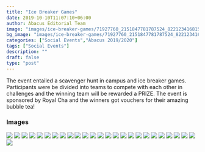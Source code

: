 ```yaml
---
title: "Ice Breaker Games"
date: 2019-10-10T11:07:10+06:00
author: Abacus Editorial Team
image: "images/ice-breaker-games/71927760_2151847781787524_8221234168151932928_o_2151847778454191.jpg"
bg_image: "images/ice-breaker-games/71927760_2151847781787524_8221234168151932928_o_2151847778454191.jpg"
categories: ["Social Events","Abacus 2019/2020"]
tags: ["Social Events"]
description: ""
draft: false
type: "post"
---
```


The event entailed a scavenger hunt in campus and ice breaker games. Participants were be divided into teams to compete with each other in challenges and the winning team will be rewarded a PRIZE. The event is sponsored by Royal Cha and the winners got vouchers for their amazing bubble tea!
### Images

![](/images/ice-breaker-games/71496384_2151848315120804_8865694371693985792_o_2151848308454138.jpg)
![](/images/ice-breaker-games/71769606_2151847688454200_1496858628789895168_o_2151847681787534.jpg)
![](/images/ice-breaker-games/71863675_2151848185120817_9148991655783694336_o_2151848178454151.jpg)
![](/images/ice-breaker-games/71964484_2151848648454104_8427050362480885760_o_2151848645120771.jpg)
![](/images/ice-breaker-games/71969684_2151848131787489_2912564426047488000_o_2151848128454156.jpg)
![](/images/ice-breaker-games/72039843_2151847865120849_4189296403140313088_o_2151847861787516.jpg)
![](/images/ice-breaker-games/72270198_2151848595120776_1753647434858233856_o_2151848591787443.jpg)
![](/images/ice-breaker-games/72276311_2151848381787464_4224890901656240128_o_2151848375120798.jpg)
![](/images/ice-breaker-games/72334706_2151848205120815_2329035282856280064_o_2151848198454149.jpg)
![](/images/ice-breaker-games/72386263_2151848071787495_1518260575379914752_o_2151848045120831.jpg)
![](/images/ice-breaker-games/72476168_2151847798454189_4083008920480645120_o_2151847795120856.jpg)
![](/images/ice-breaker-games/72484160_2151848505120785_4385045018033782784_o_2151848501787452.jpg)
![](/images/ice-breaker-games/72525498_2151847898454179_6136569776975118336_o_2151847895120846.jpg)
![](/images/ice-breaker-games/72525925_2151848681787434_5883003493458903040_o_2151848678454101.jpg)
![](/images/ice-breaker-games/72587712_2151848351787467_284610272771964928_o_2151848345120801.jpg)
![](/images/ice-breaker-games/72604097_2151848561787446_4394720454070239232_o_2151848555120780.jpg)
![](/images/ice-breaker-games/72627283_2151848538454115_195023156262469632_o_2151848531787449.jpg)
![](/images/ice-breaker-games/72629986_2151848415120794_6342472377456132096_o_2151848408454128.jpg)
![](/images/ice-breaker-games/72680118_2151847945120841_8055648266764681216_o_2151847941787508.jpg)
![](/images/ice-breaker-games/72694569_2151848241787478_1151887233532297216_o_2151848238454145.jpg)
![](/images/ice-breaker-games/72715756_2151847695120866_4072794199760568320_o_2151847691787533.jpg)
![](/images/ice-breaker-games/72779227_2151847765120859_8761757516045484032_o_2151847758454193.jpg)
![](/images/ice-breaker-games/72831314_2151848028454166_7782180127001018368_o_2151848021787500.jpg)
![](/images/ice-breaker-games/72910262_2151848458454123_1235122853620219904_o_2151848455120790.jpg)
![](/images/ice-breaker-games/72925977_2151848001787502_4393471314371805184_o_2151847995120836.jpg)
![](/images/ice-breaker-games/73078925_2151847708454198_5444626523837431808_o_2151847701787532.jpg)
